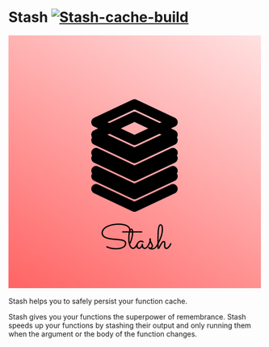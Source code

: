 # Stash [![Stash-cache-build](https://github.com/ashwani1218/stash-cache/actions/workflows/main.yml/badge.svg)](https://github.com/ashwani1218/stash-cache/actions/workflows/main.yml)

![Stash Banner](./assets/Stash-logo.png)

Stash helps you to safely persist your function cache.

Stash gives you your functions the superpower of remembrance. Stash speeds up your functions by stashing their output and only running them when the argument or the body of the function changes.
